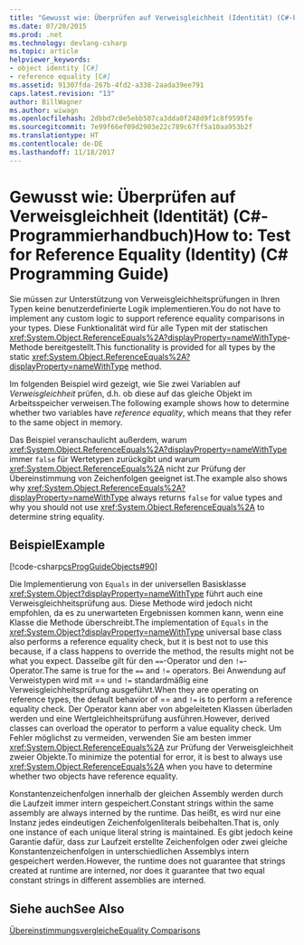 ```yaml
---
title: "Gewusst wie: Überprüfen auf Verweisgleichheit (Identität) (C#-Programmierhandbuch)"
ms.date: 07/20/2015
ms.prod: .net
ms.technology: devlang-csharp
ms.topic: article
helpviewer_keywords:
- object identity [C#]
- reference equality [C#]
ms.assetid: 91307fda-267b-4fd2-a338-2aada39ee791
caps.latest.revision: "13"
author: BillWagner
ms.author: wiwagn
ms.openlocfilehash: 2dbbd7c0e5ebb507ca3dda0f248d9f1c8f9595fe
ms.sourcegitcommit: 7e99f66ef09d2903e22c789c67ff5a10aa953b2f
ms.translationtype: HT
ms.contentlocale: de-DE
ms.lasthandoff: 11/18/2017
---
```

# <a name="how-to-test-for-reference-equality-identity-c-programming-guide"></a><span data-ttu-id="af665-102">Gewusst wie: Überprüfen auf Verweisgleichheit (Identität) (C#-Programmierhandbuch)</span><span class="sxs-lookup"><span data-stu-id="af665-102">How to: Test for Reference Equality (Identity) (C# Programming Guide)</span></span>
<span data-ttu-id="af665-103">Sie müssen zur Unterstützung von Verweisgleichheitsprüfungen in Ihren Typen keine benutzerdefinierte Logik implementieren.</span><span class="sxs-lookup"><span data-stu-id="af665-103">You do not have to implement any custom logic to support reference equality comparisons in your types.</span></span> <span data-ttu-id="af665-104">Diese Funktionalität wird für alle Typen mit der statischen <xref:System.Object.ReferenceEquals%2A?displayProperty=nameWithType>-Methode bereitgestellt.</span><span class="sxs-lookup"><span data-stu-id="af665-104">This functionality is provided for all types by the static <xref:System.Object.ReferenceEquals%2A?displayProperty=nameWithType> method.</span></span>  
  
 <span data-ttu-id="af665-105">Im folgenden Beispiel wird gezeigt, wie Sie zwei Variablen auf *Verweisgleichheit* prüfen, d.h. ob diese auf das gleiche Objekt im Arbeitsspeicher verweisen.</span><span class="sxs-lookup"><span data-stu-id="af665-105">The following example shows how to determine whether two variables have *reference equality*, which means that they refer to the same object in memory.</span></span>  
  
 <span data-ttu-id="af665-106">Das Beispiel veranschaulicht außerdem, warum <xref:System.Object.ReferenceEquals%2A?displayProperty=nameWithType> immer `false` für Wertetypen zurückgibt und warum <xref:System.Object.ReferenceEquals%2A> nicht zur Prüfung der Übereinstimmung von Zeichenfolgen geeignet ist.</span><span class="sxs-lookup"><span data-stu-id="af665-106">The example also shows why <xref:System.Object.ReferenceEquals%2A?displayProperty=nameWithType> always returns `false` for value types and why you should not use  <xref:System.Object.ReferenceEquals%2A> to determine string equality.</span></span>  
  
## <a name="example"></a><span data-ttu-id="af665-107">Beispiel</span><span class="sxs-lookup"><span data-stu-id="af665-107">Example</span></span>  
 [!code-csharp[csProgGuideObjects#90](../../../csharp/programming-guide/classes-and-structs/codesnippet/CSharp/how-to-test-for-reference-equality-identity_1.cs)]  
  
 <span data-ttu-id="af665-108">Die Implementierung von `Equals` in der universellen Basisklasse <xref:System.Object?displayProperty=nameWithType> führt auch eine Verweisgleichheitsprüfung aus. Diese Methode wird jedoch nicht empfohlen, da es zu unerwarteten Ergebnissen kommen kann, wenn eine Klasse die Methode überschreibt.</span><span class="sxs-lookup"><span data-stu-id="af665-108">The implementation of `Equals` in the <xref:System.Object?displayProperty=nameWithType> universal base class also performs a reference equality check, but it is best not to use this because, if a class happens to override the method, the results might not be what you expect.</span></span> <span data-ttu-id="af665-109">Dasselbe gilt für den `==`-Operator und den `!=`-Operator.</span><span class="sxs-lookup"><span data-stu-id="af665-109">The same is true for the `==` and `!=` operators.</span></span> <span data-ttu-id="af665-110">Bei Anwendung auf Verweistypen wird mit == und `!=` standardmäßig eine Verweisgleichheitsprüfung ausgeführt.</span><span class="sxs-lookup"><span data-stu-id="af665-110">When they are operating on reference types, the default behavior of == and `!=` is to perform a reference equality check.</span></span> <span data-ttu-id="af665-111">Der Operator kann aber von abgeleiteten Klassen überladen werden und eine Wertgleichheitsprüfung ausführen.</span><span class="sxs-lookup"><span data-stu-id="af665-111">However, derived classes can overload the operator to perform a value equality check.</span></span> <span data-ttu-id="af665-112">Um Fehler möglichst zu vermeiden, verwenden Sie am besten immer <xref:System.Object.ReferenceEquals%2A> zur Prüfung der Verweisgleichheit zweier Objekte.</span><span class="sxs-lookup"><span data-stu-id="af665-112">To minimize the potential for error, it is best to always use <xref:System.Object.ReferenceEquals%2A> when you have to determine whether two objects have reference equality.</span></span>  
  
 <span data-ttu-id="af665-113">Konstantenzeichenfolgen innerhalb der gleichen Assembly werden durch die Laufzeit immer intern gespeichert.</span><span class="sxs-lookup"><span data-stu-id="af665-113">Constant strings within the same assembly are always interned by the runtime.</span></span> <span data-ttu-id="af665-114">Das heißt, es wird nur eine Instanz jedes eindeutigen Zeichenfolgenliterals beibehalten.</span><span class="sxs-lookup"><span data-stu-id="af665-114">That is, only one instance of each unique literal string is maintained.</span></span> <span data-ttu-id="af665-115">Es gibt jedoch keine Garantie dafür, dass zur Laufzeit erstellte Zeichenfolgen oder zwei gleiche Konstantenzeichenfolgen in unterschiedlichen Assemblys intern gespeichert werden.</span><span class="sxs-lookup"><span data-stu-id="af665-115">However, the runtime does not guarantee that strings created at runtime are interned, nor does it guarantee that two equal constant strings in different assemblies are interned.</span></span>  
  
## <a name="see-also"></a><span data-ttu-id="af665-116">Siehe auch</span><span class="sxs-lookup"><span data-stu-id="af665-116">See Also</span></span>  
 [<span data-ttu-id="af665-117">Übereinstimmungsvergleiche</span><span class="sxs-lookup"><span data-stu-id="af665-117">Equality Comparisons</span></span>](../../../csharp/programming-guide/statements-expressions-operators/equality-comparisons.md)
